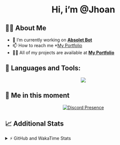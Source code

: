 <h1 align="center">Hi, i’m @Jhoan</h1>

## 🙋‍♂️ About Me

- 🔭 I’m currently working on **[Absolet Bot](https://strider.cloud)**
- 📫 How to reach me *[My Portfolio](https://jhoan.me/contact)
- 👨‍💻 All of my projects are available at **[My Portfolio](https://jhoan.me)**

## 🚀 Languages and Tools:
<p align="center">
  <a href="https://skillicons.dev">
    <img src="https://skillicons.dev/icons?i=js,ts,html,css,bootstrap,nodejs,express,vscode,neovim,vim,atom,cloudflare,git,github,discord,bots,linux,mongodb,nginx,redis,wordpress,heroku&perline=11" />
  </a>
</p>
  
## 👤 Me in this moment
<p align="center">
    <a href="https://discord.com/users/612460795124776960" target="_blank" rel="nofollow">
        <img src="https://lanyard-profile-readme.vercel.app/api/612460795124776960?idleMessage=Probably%20coding%20Absolet..." alt="Discord Presence" align="center">
    </a>
</p>

## 📈 Additional Stats
<details>
    <summary>⚡ GitHub and WakaTime Stats</summary>
    <br/>

<!--START_SECTION:waka-->
![Code Time](http://img.shields.io/badge/Code%20Time-554%20hrs%2044%20mins-blue)

**🐱 My GitHub Data** 

> 🏆 6 Contributions in the Year 2023
 > 
> 📦 170.2 kB Used in GitHub's Storage 
 > 
> 💼 Opted to Hire
 > 
> 📜 4 Public Repositories 
 > 
> 🔑 39 Private Repositories  
 > 
**I'm an Early 🐤** 

```text
🌞 Morning    91 commits     ██░░░░░░░░░░░░░░░░░░░░░░░   10.62% 
🌆 Daytime    392 commits    ███████████░░░░░░░░░░░░░░   45.74% 
🌃 Evening    335 commits    █████████░░░░░░░░░░░░░░░░   39.09% 
🌙 Night      39 commits     █░░░░░░░░░░░░░░░░░░░░░░░░   4.55%

```
📅 **I'm Most Productive on Saturday** 

```text
Monday       123 commits    ███░░░░░░░░░░░░░░░░░░░░░░   14.35% 
Tuesday      133 commits    ████░░░░░░░░░░░░░░░░░░░░░   15.52% 
Wednesday    141 commits    ████░░░░░░░░░░░░░░░░░░░░░   16.45% 
Thursday     93 commits     ██░░░░░░░░░░░░░░░░░░░░░░░   10.85% 
Friday       131 commits    ███░░░░░░░░░░░░░░░░░░░░░░   15.29% 
Saturday     159 commits    ████░░░░░░░░░░░░░░░░░░░░░   18.55% 
Sunday       77 commits     ██░░░░░░░░░░░░░░░░░░░░░░░   8.98%

```


📊 **This Week I Spent My Time On** 

```text
⌚︎ Time Zone: America/Bogota

💬 Programming Languages: 
TypeScript               6 hrs 56 mins       ████████████████░░░░░░░░░   65.89% 
JavaScript               2 hrs 2 mins        ████░░░░░░░░░░░░░░░░░░░░░   19.29% 
HTML                     37 mins             █░░░░░░░░░░░░░░░░░░░░░░░░   6.0% 
JSON                     29 mins             █░░░░░░░░░░░░░░░░░░░░░░░░   4.64% 
Markdown                 15 mins             ░░░░░░░░░░░░░░░░░░░░░░░░░   2.48%

🔥 Editors: 
VS Code                  10 hrs 32 mins      █████████████████████████   100.0%

🐱‍💻 Projects: 
bloom                    4 hrs 48 mins       ███████████░░░░░░░░░░░░░░   45.66% 
bloom-dashboard          3 hrs 26 mins       ████████░░░░░░░░░░░░░░░░░   32.65% 
bloom-docs               58 mins             ██░░░░░░░░░░░░░░░░░░░░░░░   9.31% 
dilva                    52 mins             ██░░░░░░░░░░░░░░░░░░░░░░░   8.27% 
Absolet                  26 mins             █░░░░░░░░░░░░░░░░░░░░░░░░   4.11%

💻 Operating System: 
Linux                    10 hrs 32 mins      █████████████████████████   100.0%

```

**I Mostly Code in JavaScript** 

```text
JavaScript               17 repos            ███████████████░░░░░░░░░░   60.71% 
TypeScript               5 repos             ████░░░░░░░░░░░░░░░░░░░░░   17.86% 
Java                     3 repos             ██░░░░░░░░░░░░░░░░░░░░░░░   10.71% 
Shell                    1 repo              █░░░░░░░░░░░░░░░░░░░░░░░░   3.57% 
CSS                      1 repo              █░░░░░░░░░░░░░░░░░░░░░░░░   3.57%

```



 Last Updated on 03/01/2023 18:14:27 UTC
<!--END_SECTION:waka-->
</details>
